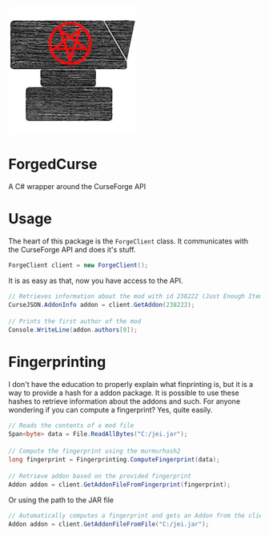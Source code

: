 ![Icon](Icon.png)
# ForgedCurse
A C# wrapper around the CurseForge API

# Usage
The heart of this package is the `ForgeClient` class. It communicates with the CurseForge API and does it's stuff.

```csharp
ForgeClient client = new ForgeClient();
```
It is as easy as that, now you have access to the API. 

```csharp
// Retrieves information about the mod with id 238222 (Just Enough Items)
CurseJSON.AddonInfo addon = client.GetAddon(238222);

// Prints the first author of the mod
Console.WriteLine(addon.authors[0]);
```

# Fingerprinting
I don't have the education to properly explain what finprinting is, but it is a way to provide a hash for a addon package. It is possible to use these hashes to retrieve information
about the addons and such. For anyone wondering if you can compute a fingerprint? Yes, quite easily.
```csharp
// Reads the contents of a mod file
Span<byte> data = File.ReadAllBytes("C:/jei.jar");

// Compute the fingerprint using the murmurhash2
long fingerprint = Fingerprinting.ComputeFingerprint(data);

// Retrieve addon based on the provided fingerprint
Addon addon = client.GetAddonFileFromFingerprint(fingerprint);
```
Or using the path to the JAR file
```cs
// Automatically computes a fingerprint and gets an Addon from the client
Addon addon = client.GetAddonFileFromFile("C:/jei.jar");
```
